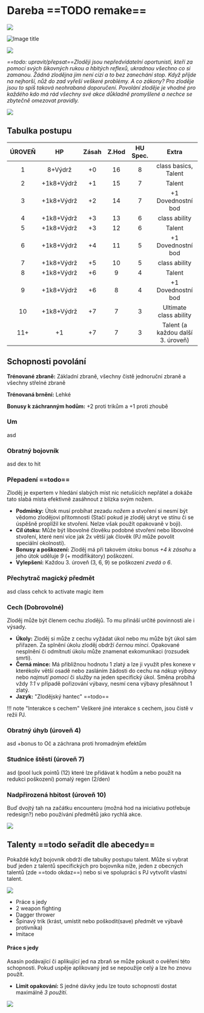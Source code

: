 # Dareba ==TODO remake==

<img src="/assets/sep_line.png"/>

![Image title](/assets/OW/classes/Thief.png)

<img src="/assets/sep_line.png"/>

*==todo: upravit/přepsat==Zloději jsou nepředvídatelní oportunisti, kteří za pomocí svých šikovných rukou a hbitých reflexů, ukradnou všechno co si zamanou. Žádná zlodějna jim není cizí a to bez zanechání stop. Když příjde na nejhorší, nůž do zad vyřeší veškeré problémy. A co zákony? Pro zloděje jsou to spíš taková neohrabaná doporučení. Povolání zloděje je vhodné pro každého kdo má rád všechny své akce důkladně promyšlené a nechce se zbytečně omezovat pravidly.*

<img src="/assets/sep_line.png"/>

## Tabulka postupu

| ÚROVEŇ |     HP     | Zásah | Z.Hod | HU Spec. |               Extra               |
| :----: | :--------: | :---: | :---: | :------: | :-------------------------------: |
|   1    |  8+Výdrž   |  +0   |  16   |    8     |       class basics, Talent        |
|   2    | +1k8+Výdrž |  +1   |  15   |    7     |              Talent               |
|   3    | +1k8+Výdrž |  +2   |  14   |    7     |        +1 Dovednostní bod         |
|   4    | +1k8+Výdrž |  +3   |  13   |    6     |           class ability           |
|   5    | +1k8+Výdrž |  +3   |  12   |    6     |              Talent               |
|   6    | +1k8+Výdrž |  +4   |  11   |    5     |        +1 Dovednostní bod         |
|   7    | +1k8+Výdrž |  +5   |  10   |    5     |           class ability           |
|   8    | +1k8+Výdrž |  +6   |   9   |    4     |              Talent               |
|   9    | +1k8+Výdrž |  +6   |   8   |    4     |        +1 Dovednostní bod         |
|   10   | +1k8+Výdrž |  +7   |   7   |    3     |      Ultimate class ability       |
|  11+   |     +1     |  +7   |   7   |    3     | Talent (a každou další 3. úroveň) |

## Schopnosti povolání

**Trénované zbraně:** Základní zbraně, všechny čistě jednoruční zbraně a všechny střelné zbraně

**Trénovaná brnění:** Lehké

**Bonusy k záchranným hodům:** +2 proti trikům a +1 proti zhoubě

### Um

asd

### Obratný bojovník

asd dex to hit

### Přepadení ==todo==

Zloděj je expertem v hledání slabých míst nic netušících nepřátel a dokáže tato slabá místa efektivně zasáhnout z blízka svým nožem.

- **Podmínky:** Útok musí probíhat zezadu *nožem* a stvoření si nesmí být vědomo zlodějovi přítomnosti (Stačí pokud je zloděj ukryt ve stínu či se úspěšně proplížil ke stvoření. Nelze však použít opakovaně v boji).
- **Cíl útoku:** Může být libovolné člověku podobné stvoření nebo libovolné stvoření, které není více jak 2x větší jak člověk (PJ může povolit speciální okolnosti).
- **Bonusy a poškození:** Zloděj má při takovém útoku bonus *+4 k zásahu* a jeho útok uděluje *9* (+ modifikátory) poškození.
- **Vylepšení:** Každou 3. úroveň (3, 6, 9) se poškození *zvedá o 6*.

### Přechytrač magický předmět

asd class cehck to activate magic item 

### Cech (Dobrovolné)

Zloděj může být členem cechu zlodějů. To mu přináší určité povinnosti ale i výsady.

- **Úkoly:** Zloděj si může z cechu vyžádat úkol nebo mu může být úkol sám přiřazen. Za splnění úkolu zloděj obdrží *černou minci*. Opakované nesplnění či odmítnutí úkolu může znamenat exkomunikaci (rozsudek smrti).
- **Černá mince:** Má přibližnou hodnotu 1 zlatý a lze ji využít přes konexe v kterékoliv větší osadě nebo zasláním žádosti do cechu na *nákup výbavy* nebo *najmutí pomoci* či *služby* na jeden specifický úkol. Směna probíhá vždy *1:1* v případě pořizování výbavy, nesmí cena výbavy přesáhnout 1 zlatý.
- **Jazyk:** "Zlodějský hantec" ==todo==

!!! note "Interakce s cechem"
    Veškeré jiné interakce s cechem, jsou čistě v režii PJ.

### Obratný úhyb (úroveň 4)

asd +bonus to Oč a záchrana proti hromadným efektům

### Studnice štěstí (úroveň 7)

asd (pool luck pointů (12) které lze přidávat k hodům a nebo použít na redukci poškození) pomalý regen (2/den)

### Nadpřirozená hbitost (úroveň 10)

Buď dvojtý tah na začátku encounteru (možná hod na iniciativu potřebuje redesign?) nebo používání předmětů jako rychlá akce. 

<img src="/assets/sep_line.png"/>

## Talenty ==todo seřadit dle abecedy==

Pokaždé když bojovník obdrží dle tabulky postupu talent. Může si vybrat buď jeden z talentů specifických pro bojovníka níže, jeden z obecných talentů (zde ==todo okdaz==) nebo si ve spolupráci s PJ vytvořit vlastní talent.

<img src="/assets/sep_line.png"/>

- Práce s jedy
- 2 weapon fighting
- Dagger thrower
- Špinavý trik (krást, umístit nebo poškodit(save) předmět ve výbavě protivníka)
- Imitace

#### Práce s jedy

Asasín podávající či aplikující jed na zbraň se může pokusit o ověření této schopnosti. Pokud uspěje aplikovaný jed se nepoužije celý a lze ho znovu použít.

- **Limit opakování:** S jedné dávky jedu lze touto schopností dostat maximálně *3 použití*.



<img src="/assets/sep_line.png"/>
